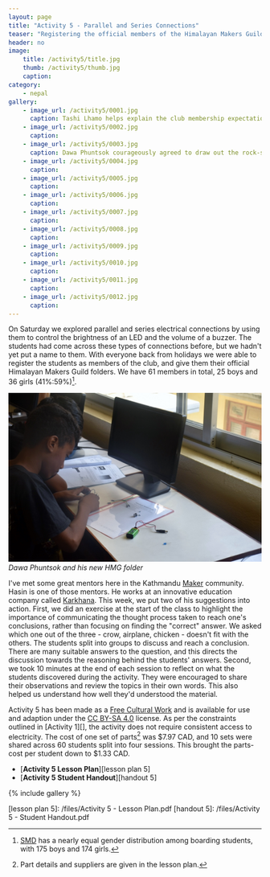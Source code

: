 ```yaml
---
layout: page
title: "Activity 5 - Parallel and Series Connections"
teaser: "Registering the official members of the Himalayan Makers Guild, and using parallel and series electrical connections to control an LED and a buzzer."
header: no
image: 
    title: /activity5/title.jpg
    thumb: /activity5/thumb.jpg
    caption: 
category:
    - nepal
gallery:
    - image_url: /activity5/0001.jpg
      caption: Tashi Lhamo helps explain the club membership expectations to a few of her classmates who arrived late. One expectation is that members arrive on time!
    - image_url: /activity5/0002.jpg
      caption: 
    - image_url: /activity5/0003.jpg
      caption: Dawa Phuntsok courageously agreed to draw out the rock-slide analogy of electricity for us.
    - image_url: /activity5/0004.jpg
      caption: 
    - image_url: /activity5/0005.jpg
      caption: 
    - image_url: /activity5/0006.jpg
      caption: 
    - image_url: /activity5/0007.jpg
      caption: 
    - image_url: /activity5/0008.jpg
      caption: 
    - image_url: /activity5/0009.jpg
      caption: 
    - image_url: /activity5/0010.jpg
      caption: 
    - image_url: /activity5/0011.jpg
      caption: 
    - image_url: /activity5/0012.jpg
      caption: 
---
```


On Saturday we explored parallel and series electrical connections by using them to control the brightness of an LED and the volume of a buzzer. The students had come across these types of connections before, but we hadn't yet put a name to them. With everyone back from holidays we were able to register the students as members of the club, and give them their official Himalayan Makers Guild folders. We have 61 members in total, 25 boys and 36 girls (41%:59%)[^1].

![Dawa Sherpa and his new HMG folder](/images/activity5/0005.jpg) 
_Dawa Phuntsok and his new HMG folder_

I've met some great mentors here in the Kathmandu [Maker][] community. Hasin is one of those mentors. He works at an innovative education company called [Karkhana][]. This week, we put two of his suggestions into action. First, we did an exercise at the start of the class to highlight the importance of communicating the thought process taken to reach one's conclusions, rather than focusing on finding the "correct" answer. We asked which one out of the three - crow, airplane, chicken - doesn't fit with the others. The students split into groups to discuss and reach a conclusion. There are many suitable answers to the question, and this directs the discussion towards the reasoning behind the students' answers. Second, we took 10 minutes at the end of each session to reflect on what the students discovered during the activity. They were encouraged to share their observations and review the topics in their own words. This also helped us understand how well they'd understood the material.

Activity 5 has been made as a [Free Cultural Work][] and is available for use and adaption under the [CC BY-SA 4.0][] license. As per the constraints outlined in [Activity 1][], the activity does not require consistent access to electricity. The cost of one set of parts[^2] was $7.97 CAD, and 10 sets were shared across 60 students split into four sessions. This brought the parts-cost per student down to $1.33 CAD.

*	[**Activity 5 Lesson Plan**][lesson plan 5]
*	[**Activity 5 Student Handout**][handout 5]
  
{% include gallery %}

[^1]: [SMD][] has a nearly equal gender distribution among boarding students, with 175 boys and 174 girls.
[^2]: Part details and suppliers are given in the lesson plan.

[Maker]: https://en.wikipedia.org/wiki/Maker_culture
[Karkhana]: http://www.karkhana.asia/
[SMD]: https://www.himalayanchildren.org/
[CC BY-SA 4.0]: https://creativecommons.org/licenses/by-sa/4.0/
[Free Cultural Work]: https://creativecommons.org/share-your-work/public-domain/freeworks/
[previous activities]: /blog
[lesson plan 5]: /files/Activity 5 - Lesson Plan.pdf
[handout 5]: /files/Activity 5 - Student Handout.pdf